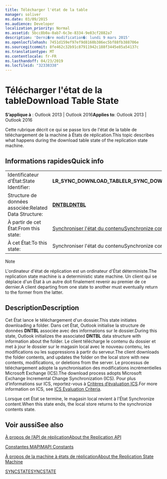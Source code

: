 ```yaml
---
title: Télécharger l'état de la table
manager: soliver
ms.date: 03/09/2015
ms.audience: Developer
localization_priority: Normal
ms.assetid: 5bcc8b0a-0ab7-6c3e-8334-9e83cf2882a7
description: 'Derni�re modification�: lundi 9 mars 2015'
ms.openlocfilehash: 7451d159ef97ef9d8160b386ec5bf88fb388706e
ms.sourcegitcommit: 8fe462c32b91c87911942c188f3445e85a54137c
ms.translationtype: MT
ms.contentlocale: fr-FR
ms.lasthandoff: 04/23/2019
ms.locfileid: "32338338"
---
```

# <a name="download-table-state"></a><span data-ttu-id="3fef7-103">Télécharger l'état de la table</span><span class="sxs-lookup"><span data-stu-id="3fef7-103">Download Table State</span></span>

  
  
<span data-ttu-id="3fef7-104">**S’applique à** : Outlook 2013 | Outlook 2016</span><span class="sxs-lookup"><span data-stu-id="3fef7-104">**Applies to**: Outlook 2013 | Outlook 2016</span></span> 
  
 <span data-ttu-id="3fef7-105">Cette rubrique décrit ce qui se passe lors de l'état de la table de téléchargement de la machine à États de réplication.</span><span class="sxs-lookup"><span data-stu-id="3fef7-105">This topic describes what happens during the download table state of the replication state machine.</span></span> 
  
## <a name="quick-info"></a><span data-ttu-id="3fef7-106">Informations rapides</span><span class="sxs-lookup"><span data-stu-id="3fef7-106">Quick info</span></span>

|||
|:-----|:-----|
|<span data-ttu-id="3fef7-107">Identificateur d'État:</span><span class="sxs-lookup"><span data-stu-id="3fef7-107">State Identifier:</span></span>  <br/> |<span data-ttu-id="3fef7-108">**LR_SYNC_DOWNLOAD_TABLE**</span><span class="sxs-lookup"><span data-stu-id="3fef7-108">**LR_SYNC_DOWNLOAD_TABLE**</span></span> <br/> |
|<span data-ttu-id="3fef7-109">Structure de données associée:</span><span class="sxs-lookup"><span data-stu-id="3fef7-109">Related Data Structure:</span></span>  <br/> |<span data-ttu-id="3fef7-110">**[DNTBL](dntbl.md)**</span><span class="sxs-lookup"><span data-stu-id="3fef7-110">**[DNTBL](dntbl.md)**</span></span> <br/> |
|<span data-ttu-id="3fef7-111">À partir de cet État:</span><span class="sxs-lookup"><span data-stu-id="3fef7-111">From this state:</span></span>  <br/> |[<span data-ttu-id="3fef7-112">Synchroniser l'état du contenu</span><span class="sxs-lookup"><span data-stu-id="3fef7-112">Synchronize contents state</span></span>](synchronize-contents-state.md) <br/> |
|<span data-ttu-id="3fef7-113">À cet État:</span><span class="sxs-lookup"><span data-stu-id="3fef7-113">To this state:</span></span>  <br/> |<span data-ttu-id="3fef7-114">Synchroniser l'état du contenu</span><span class="sxs-lookup"><span data-stu-id="3fef7-114">Synchronize contents state</span></span>  <br/> |
   
> [!NOTE]
> <span data-ttu-id="3fef7-115">L'ordinateur d'état de réplication est un ordinateur d'État déterministe.</span><span class="sxs-lookup"><span data-stu-id="3fef7-115">The replication state machine is a deterministic state machine.</span></span> <span data-ttu-id="3fef7-116">Un client qui se déplace d'un État à un autre doit finalement revenir au premier de ce dernier.</span><span class="sxs-lookup"><span data-stu-id="3fef7-116">A client departing from one state to another must eventually return to the former from the latter.</span></span> 
  
## <a name="description"></a><span data-ttu-id="3fef7-117">Description</span><span class="sxs-lookup"><span data-stu-id="3fef7-117">Description</span></span>

<span data-ttu-id="3fef7-118">Cet État lance le téléchargement d'un dossier.</span><span class="sxs-lookup"><span data-stu-id="3fef7-118">This state initiates downloading a folder.</span></span> <span data-ttu-id="3fef7-119">Dans cet État, Outlook initialise la structure de données **DNTBL** associée avec des informations sur le dossier.</span><span class="sxs-lookup"><span data-stu-id="3fef7-119">During this state, Outlook initializes the associated **DNTBL** data structure with information about the folder.</span></span> <span data-ttu-id="3fef7-120">Le client télécharge le contenu du dossier et met à jour le dossier sur le magasin local avec le nouveau contenu, les modifications ou les suppressions à partir du serveur.</span><span class="sxs-lookup"><span data-stu-id="3fef7-120">The client downloads the folder contents, and updates the folder on the local store with new contents, modifications, or deletions from the server.</span></span> <span data-ttu-id="3fef7-121">Le processus de téléchargement adopte la synchronisation des modifications incrémentielles Microsoft Exchange (ICS).</span><span class="sxs-lookup"><span data-stu-id="3fef7-121">The download process adopts Microsoft Exchange Incremental Change Synchronization (ICS).</span></span> <span data-ttu-id="3fef7-122">Pour plus d’informations sur ICS, reportez-vous à [Critères d’évaluation ICS](https://msdn.microsoft.com/library/aa579252%28EXCHG.80%29.aspx).</span><span class="sxs-lookup"><span data-stu-id="3fef7-122">For more information on ICS, see [ICS Evaluation Criteria](https://msdn.microsoft.com/library/aa579252%28EXCHG.80%29.aspx).</span></span>
  
<span data-ttu-id="3fef7-123">Lorsque cet État se termine, le magasin local revient à l'État Synchronize content.</span><span class="sxs-lookup"><span data-stu-id="3fef7-123">When this state ends, the local store returns to the synchronize contents state.</span></span>
  
## <a name="see-also"></a><span data-ttu-id="3fef7-124">Voir aussi</span><span class="sxs-lookup"><span data-stu-id="3fef7-124">See also</span></span>



[<span data-ttu-id="3fef7-125">À propos de l’API de réplication</span><span class="sxs-lookup"><span data-stu-id="3fef7-125">About the Replication API</span></span>](about-the-replication-api.md)
  
[<span data-ttu-id="3fef7-126">Constantes MAPI</span><span class="sxs-lookup"><span data-stu-id="3fef7-126">MAPI Constants</span></span>](mapi-constants.md)
  
[<span data-ttu-id="3fef7-127">À propos de la machine à états de réplication</span><span class="sxs-lookup"><span data-stu-id="3fef7-127">About the Replication State Machine</span></span>](about-the-replication-state-machine.md)
  
[<span data-ttu-id="3fef7-128">SYNCSTATE</span><span class="sxs-lookup"><span data-stu-id="3fef7-128">SYNCSTATE</span></span>](syncstate.md)

